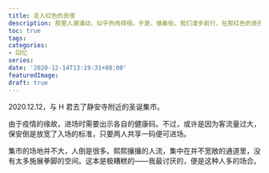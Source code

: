 ```yaml
---
title: 走入红色的良夜
description: 那里人潮涌动，似乎热闹得很。于是，循着街，我们漫步前行，在那红色的良夜里。
toc: true
tags: 
categories:
- 回忆
series:
date: '2020-12-14T13:19:31+08:00'
featuredImage:
draft: true
---
```




2020.12.12，与 H 君去了静安寺附近的圣诞集市。

由于疫情的缘故，进场时需要出示各自的健康码。不过，或许是因为客流量过大，保安倒是放宽了入场的标准，只要两人共享一码便可进场。

集市的场地并不大，人倒是很多。熙熙攘攘的人流，集中在并不宽敞的通道里，没有太多施展拳脚的空间。这本是极糟糕的——我最讨厌的，便是这种人多的场合。



